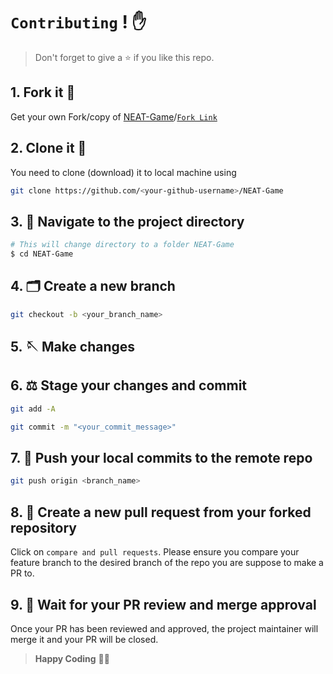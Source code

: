 # `Contributing` ! ✋

> Don't forget to give a ⭐ if you like this repo.

## 1. Fork it 🍴

Get your own Fork/copy of [NEAT-Game](https://github.com/IcHiGo-KuRoSaKiI/NEAT_GAME)/[`Fork Link`](https://github.com/IcHiGo-KuRoSaKiI/NEAT_GAME/fork)

## 2. Clone it 👥

You need to clone (download) it to local machine using

```sh
git clone https://github.com/<your-github-username>/NEAT-Game
```

## 3. 🔭 Navigate to the project directory

```sh
# This will change directory to a folder NEAT-Game
$ cd NEAT-Game
```

## 4. 🗂️ Create a new branch

```sh
git checkout -b <your_branch_name>
```

## 5. 🪡 Make changes

## 6. ⚖️ Stage your changes and commit

```sh
git add -A

git commit -m "<your_commit_message>"
```

## 7. 🔀 Push your local commits to the remote repo

```sh
git push origin <branch_name>
```

## 8. 📌 Create a new pull request from your forked repository

Click on `compare and pull requests`. Please ensure you compare your feature branch to the desired branch of the repo you are suppose to make a PR to.

## 9. 🏁 Wait for your PR review and merge approval

Once your PR has been reviewed and approved, the project maintainer will merge it and your PR will be closed.



> **Happy Coding** 👨‍💻
